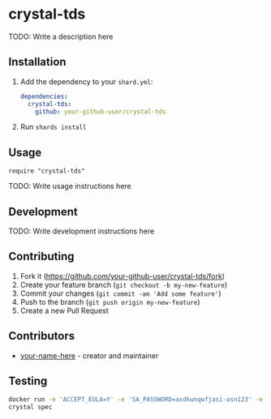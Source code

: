 # crystal-tds

TODO: Write a description here

## Installation

1. Add the dependency to your `shard.yml`:

   ```yaml
   dependencies:
     crystal-tds:
       github: your-github-user/crystal-tds
   ```

2. Run `shards install`

## Usage

```crystal
require "crystal-tds"
```

TODO: Write usage instructions here

## Development

TODO: Write development instructions here

## Contributing

1. Fork it (<https://github.com/your-github-user/crystal-tds/fork>)
2. Create your feature branch (`git checkout -b my-new-feature`)
3. Commit your changes (`git commit -am 'Add some feature'`)
4. Push to the branch (`git push origin my-new-feature`)
5. Create a new Pull Request

## Contributors

- [your-name-here](https://github.com/your-github-user) - creator and maintainer


## Testing

```bash
docker run -e 'ACCEPT_EULA=Y' -e 'SA_PASSWORD=asdkwnqwfjasi-asn123' -e 'MSSQL_PID=Express' -p 1433:1433 -d mcr.microsoft.com/mssql/server
crystal spec
```
